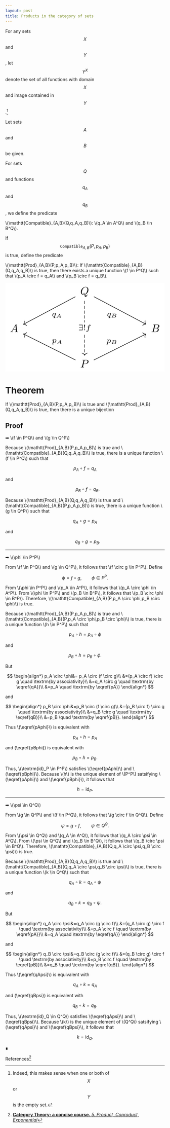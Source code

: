 ```yaml
---
layout: post
title: Products in the category of sets
---
```


For any sets $$X$$ and $$Y$$, let $$Y^X$$ denote the set of all functions with domain $$X$$ and image
contained in $$Y$$.[^1]

[^1]: Indeed, this makes sense when one or both of $$X$$ or $$Y$$ is the empty set.

Let sets $$A$$ and $$B$$ be given.

For sets $$Q$$ and functions $$q_A$$ and $$q_B$$, we define the predicate

<div class="bubblebox_white">
\(\mathtt{Compatible}_{A,B}(Q,q_A,q_B)\): \(q_A \in A^Q\) and \(q_B \in B^Q\).
</div>

If $$\mathtt{Compatible}_{A,B}(P,p_A,p_B)$$ is true, define the predicate

<div class="bubblebox_white">
\(\mathtt{Prod}_{A,B}(P,p_A,p_B)\): If \(\mathtt{Compatible}_{A,B}(Q,q_A,q_B)\) is true, then there 
exists a unique function \(f \in P^Q\) such that \(p_A \circ f = q_A\) and \(p_B \circ f = q_B\).
</div>

<a href="https://q.uiver.app/?q=WzAsNCxbMCwxLCJBIl0sWzQsMSwiQiJdLFsyLDIsIlAiXSxbMiwwLCJRIl0sWzIsMCwicF9BIiwyXSxbMiwxLCJwX0IiXSxbMywwLCJxX0EiXSxbMywxLCJxX0IiLDJdLFszLDIsIlxcZXhpc3RzICEgZiIsMSx7InN0eWxlIjp7ImJvZHkiOnsibmFtZSI6ImRhc2hlZCJ9fX1dXQ=="><img src="/LaTeX/quiver/product.png"></a>

<h1>Theorem</h1>

<div class="bubblebox_white">
<p>
If \(\mathtt{Prod}_{A,B}(P,p_A,p_B)\) is true and \(\mathtt{Prod}_{A,B}(Q,q_A,q_B)\) is true,
then there is a unique bijection 
</p>
</div>

<h2>Proof</h2>

<div class="proof">
<!--
<div class="topleft">Proof</div>
-->
<p>➡ \(f \in P^Q\) and \(g \in Q^P\)</p>  
<p>Because \(\mathtt{Prod}_{A,B}(P,p_A,p_B)\) is true and \(\mathtt{Compatible}_{A,B}(Q,q_A,q_B)\) is true,
there is a unique function \(f \in P^Q\) such that

$$
\begin{equation}
p_A \circ f = q_A
\label{qA}
\end{equation}
$$

and

$$
\begin{equation}
\quad p_B \circ f = q_B.
\label{qB}
\end{equation}
$$
</p>

<p>
Because \(\mathtt{Prod}_{A,B}(Q,q_A,q_B)\) is true and
\(\mathtt{Compatible}_{A,B}(P,p_A,p_B)\) is true,
there is a unique function
\(g \in Q^P\) such that

$$
\begin{equation}
q_A \circ g = p_A
\label{pA}
\end{equation}
$$

and

$$
\begin{equation}
\quad q_B \circ g = p_B.
\label{pB}
\end{equation}
$$
</p>
  
<hr>

<p>➡ \(\phi \in P^P\)</p>
<p>
From \(f \in P^Q\) and \(g \in Q^P\), it follows that \(f \circ g \in P^P\).
Define

$$\phi = f \circ g, \qquad \phi \in P^P.$$
</p>

<p>
From \(\phi \in P^P\) and \(p_A \in A^P\), it follows that
\(p_A \circ \phi \in A^P\). From \(\phi \in P^P\) and
\(p_B \in B^P\), it follows that \(p_B \circ \phi \in B^P\).
Therefore,
\(\mathtt{Compatible}_{A,B}(P,p_A \circ \phi,p_B \circ \phi)\) is true.
</p>

<p>
Because \(\mathtt{Prod}_{A,B}(P,p_A,p_B)\) is true and \(\mathtt{Compatible}_{A,B}(P,p_A \circ \phi,p_B \circ \phi)\)
is true,
there is a unique function \(h \in P^P\) such that 

$$
\begin{equation}
p_A \circ h = p_A \circ \phi
\label{pAphi}
\end{equation}
$$

and

$$
\begin{equation}
p_B \circ h = p_B \circ \phi.
\label{pBphi}
\end{equation}
$$
</p>

<p>
But

$$
\begin{align*}
p_A \circ \phi&= p_A \circ (f \circ g)\\
&=(p_A \circ f) \circ g \quad \textrm{by associativity}\\
&=q_A \circ g \quad \textrm{by \eqref{qA}}\\
&=p_A \quad \textrm{by \eqref{pA}}
\end{align*}
$$

and

$$
\begin{align*}
p_B \circ \phi&=p_B \circ (f \circ g)\\
&=(p_B \circ f) \circ g \quad \textrm{by associativity}\\
&=q_B \circ g \quad \textrm{by \eqref{qB}}\\
&=p_B \quad \textrm{by \eqref{pB}}.
\end{align*}
$$
</p>
  
<p>
Thus \(\eqref{pAphi}\) is equivalent with

$$
p_A \circ h = p_A
$$
  
and \(\eqref{pBphi}\) is equivalent with
  
$$
p_B \circ h = p_B.
$$
</p>
  
<p>
Thus, \(\textrm{id}_P \in P^P\) satisfies \(\eqref{pAphi}\) and \(\eqref{pBphi}\).
Because \(h\) is the unique element of \(P^P\) satsifying \(\eqref{pAphi}\) and \(\eqref{pBphi}\), it follows 
that
  
$$h=\textrm{id}_P.$$
</p>

<hr>

<p>➡ \(\psi \in Q^Q\)</p>
<p>
From \(g \in Q^P\) and \(f \in P^Q\), it follows that \(g \circ f \in Q^Q\).
Define

$$\psi = g \circ f, \qquad \psi \in Q^Q.$$
</p>

<p>
From \(\psi \in Q^Q\) and \(q_A \in A^Q\), it follows that 
\(q_A \circ \psi \in A^Q\).
From \(\psi \in Q^Q\) and \(q_B \in B^Q\), it follows that
\(q_B \circ \psi \in B^Q\). Therefore,
\(\mathtt{Compatible}_{A,B}(Q,q_A \circ \psi,q_B \circ \psi)\) is true.
</p>

<p>
Because \(\mathtt{Prod}_{A,B}(Q,q_A,q_B)\) is true and
\(\mathtt{Compatible}_{A,B}(Q,q_A \circ \psi,q_B \circ \psi)\) is true,
there is a unique function \(k \in Q^Q\) such that

$$
\begin{equation}
q_A \circ k = q_A \circ \psi
\label{qApsi}
\end{equation}
$$

and

$$
\begin{equation}
q_B \circ k = q_B \circ \psi.
\label{qBpsi}
\end{equation}
$$
</p>

<p>
But
      
$$
\begin{align*}
q_A \circ \psi&=q_A \circ (g \circ f)\\
&=(q_A \circ g) \circ f \quad \textrm{by associativity}\\
&=p_A \circ f \quad \textrm{by \eqref{pA}}\\
&=q_A \quad \textrm{by \eqref{qA}}
\end{align*}
$$

and

$$
\begin{align*}
q_B \circ \psi&=q_B \circ (g \circ f)\\
&=(q_B \circ g) \circ f \quad \textrm{by associativity}\\
&=p_B \circ f \quad \textrm{by \eqref{pB}}\\
&=q_B \quad \textrm{by \eqref{qB}}.
\end{align*}
$$
</p>
  
<p>
Thus \(\eqref{qApsi}\) is equivalent with

$$
q_A \circ k = q_A
$$
  
and \(\eqref{qBpsi}\) is equivalent with
  
$$
q_B \circ k = q_B.
$$
</p>
  
<p>
Thus, \(\textrm{id}_Q \in Q^Q\) satisfies \(\eqref{qApsi}\) and \(\eqref{qBpsi}\).
Because \(k\) is
the unique element of \(Q^Q\) satsifying \(\eqref{qApsi}\) and \(\eqref{qBpsi}\), it follows
that
  
$$k=\textrm{id}_Q.$$
</p>
  
<div class="bottomright">∎</div>
</div>

References[^2]

[^2]: [**Category Theory: a concise course.** *5. Product, Coproduct, Exponential*](https://categorytheory.gitlab.io/product_coproduct_exponential.html)

<script>
  MathJax = {
    tex: {
      tags: 'ams'  // should be 'ams', 'none', or 'all'
    }
  };
</script>
<script id="MathJax-script" async src="https://cdn.jsdelivr.net/npm/mathjax@3/es5/tex-chtml.js"></script>